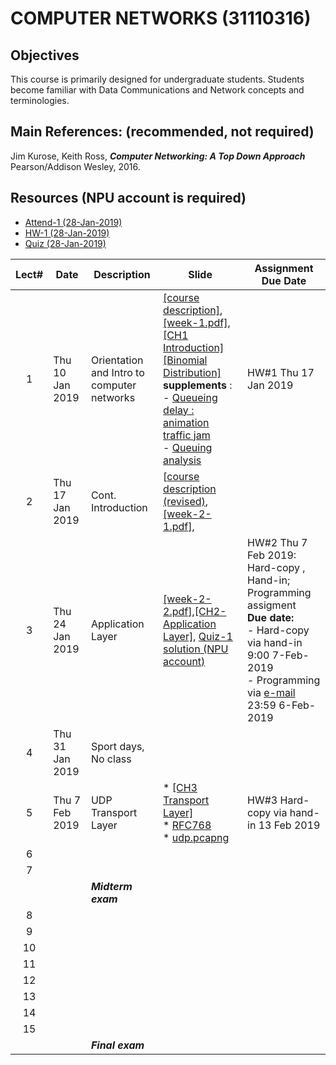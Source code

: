 # COMPUTER NETWORKS (31110316)

## Objectives
 This course is  primarily designed for undergraduate students. Students become familiar with Data Communications and Network concepts and terminologies.

## Main References: (recommended, not required)

Jim Kurose, Keith Ross, ***Computer Networking: A Top Down Approach***  Pearson/Addison Wesley, 2016.

## Resources (NPU account is required)

* [Attend-1 (28-Jan-2019)](https://drive.google.com/open?id=1s4g2jqVaxdGEWpW-WrN7Gof_nCA9I4kg)
* [HW-1 (28-Jan-2019)](https://drive.google.com/open?id=16qJK3_zNXaRlJNeXwiao7vpdkH5z4p22)
* [Quiz (28-Jan-2019)](https://drive.google.com/open?id=1_ND6w2pP1JczI5qsRIj1U-w6J1KFuFIo)

| Lect# | Date | Description  |Slide| Assignment Due Date |
|:-----:|------|-------------|----|---------------------|
|  1 |Thu 10 Jan 2019| Orientation and Intro to computer networks| [[course description]](https://drive.google.com/open?id=1b4xUxLcNIRcNJVhsneF34xMjuDu4fgQ4), [[week-1.pdf]](https://drive.google.com/open?id=1xMhiEERIa1mZbZFEC62IO4_QRAaXblpp), [[CH1 Introduction]](https://drive.google.com/open?id=1biVHO2Df_sKDbTi-6UeUyvXy7ccxVDLM) [[Binomial Distribution]](https://drive.google.com/open?id=195B0Vb2iqSOi36s7G0rpFwtk9He_BuO6)<br> **supplements** :<br> - [Queueing delay : animation traffic jam](http://www.traffic-simulation.de/roadworks.html) <br> - [Queuing analysis](http://www.cs.toronto.edu/~marbach/COURSES/CSC358_S19_1/delay.pdf) | HW\#1 Thu 17 Jan 2019 |
|2   |Thu 17 Jan 2019| Cont. Introduction  |[[course description (revised)](https://drive.google.com/open?id=1grWRaHZ_ZXtcnHJyhtAtv2ffofEAiorc), [[week-2-1.pdf]](https://drive.google.com/open?id=1hV9nLMVci7RROyTCqz2GxLIgg81WU917), | |
|3   |Thu 24 Jan 2019| Application Layer  |[[week-2-2.pdf]](https://drive.google.com/file/d/1vDzpDOj86bIRAy7U-KFuIe7FLd1B1vkB/view?usp=sharing),[[CH2-Application Layer]](https://drive.google.com/open?id=1q4siKqIODb1clwWhln5IWm4Qni8HCZp0), [Quiz-1 solution (NPU account)](https://drive.google.com/open?id=1hsGcM7kLM4-xu2qUOTbT18OgiKA7_jf9) |HW\#2 Thu 7 Feb 2019: Hard-copy , Hand-in; Programming assigment <br> **Due date:** <br> - Hard-copy via hand-in 9:00 7-Feb-2019 <br> - Programming via [e-mail](mailto:songrit@npu.ac.th) 23:59 6-Feb-2019  |
|   4   |Thu 31 Jan 2019      | Sport days, No class  |    | |
|   5   |Thu 7 Feb 2019  |  UDP Transport Layer   |* [[CH3 Transport Layer]](https://drive.google.com/open?id=1YyjEYHvbJp0xXoyygPHtp-aRCkKCFmYF)<br>* [RFC768](http://www.faqs.org/rfcs/rfc768.html)<br>* [udp.pcapng](https://drive.google.com/file/d/16jzhsrK4emv4oh-6ddPrkmHcoN8waexE/view?usp=sharing)    | HW#3 Hard-copy via hand-in 13 Feb 2019                    | 
|   6   |      |              |                     ||
|   7   |      |              |                     ||
|       |      | ***Midterm exam*** |  |                   |
|   8   |      |              |                     ||
|   9   |      |              |                     ||
|   10  |      |              |                     ||
|   11  |      |              |                     ||
|   12  |      |              |                     ||
|   13  |      |              |                     ||
|   14  |      |              |                     ||
|   15  |      |              |                     ||
|       |      | ***Final exam***   |                 |    |
